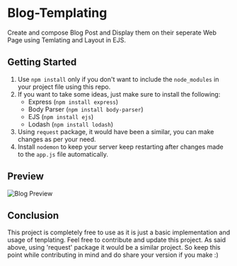 # Blog-Templating
Create and compose Blog Post and Display them on their seperate Web Page using Temlating and Layout in EJS.

## Getting Started
1) Use `npm install` only if you don't want to include the `node_modules` in your project file using this repo.
2) If you want to take some ideas, just make sure to install the following:
    - Express (`npm install express`)
    - Body Parser (`npm install body-parser`)
    - EJS (`npm install ejs`)
    - Lodash (`npm install lodash`)
3) Using `request` package, it would have been a similar, you can make changes as per your need.
4) Install `nodemon` to keep your server keep restarting after changes made to the `app.js` file automatically.

## Preview
![Blog Preview](https://user-images.githubusercontent.com/35108041/52285679-ce036500-298c-11e9-831b-fe102d2bc7c2.PNG)

## Conclusion
This project is completely free to use as it is just a basic implementation and usage of tenplating. Feel free to contribute and update this project. As said above, using 'request' package it would be a similar project. So keep this point while contributing in mind and do share your version if you make :)
